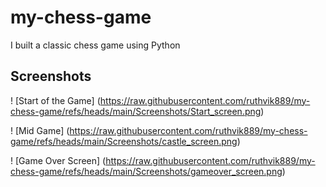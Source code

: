 # my-chess-game
I built a classic chess game using Python

## Screenshots

! [Start of the Game] (https://raw.githubusercontent.com/ruthvik889/my-chess-game/refs/heads/main/Screenshots/Start_screen.png)

! [Mid Game] (https://raw.githubusercontent.com/ruthvik889/my-chess-game/refs/heads/main/Screenshots/castle_screen.png)

! [Game Over Screen] (https://raw.githubusercontent.com/ruthvik889/my-chess-game/refs/heads/main/Screenshots/gameover_screen.png)
